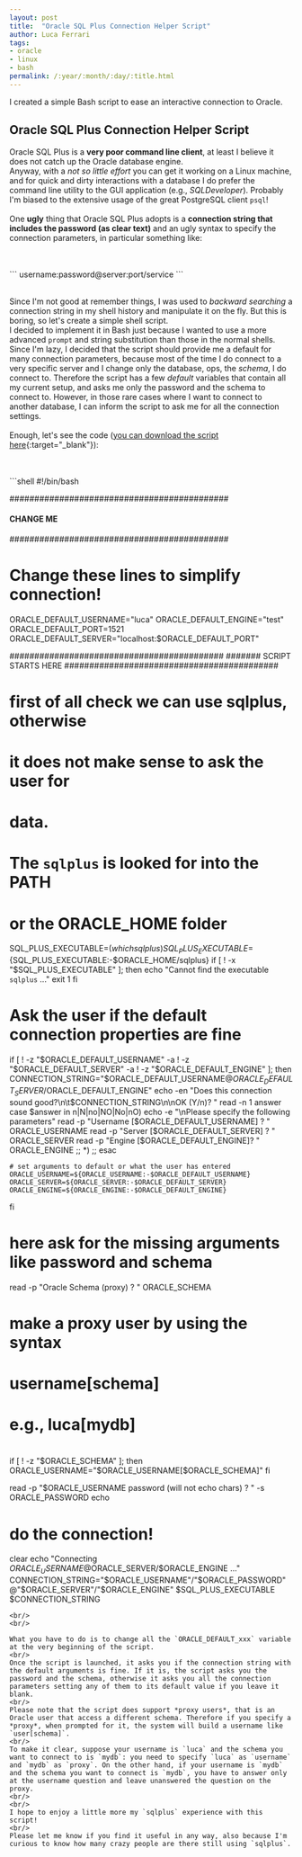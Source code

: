 ```yaml
---
layout: post
title:  "Oracle SQL Plus Connection Helper Script"
author: Luca Ferrari
tags:
- oracle
- linux
- bash
permalink: /:year/:month/:day/:title.html
---
```

I created a simple Bash script to ease an interactive connection to Oracle.

Oracle SQL Plus Connection Helper Script
--

Oracle SQL Plus is a **very poor command line client**, at least I believe it does not catch up the Oracle database engine.
<br/>
Anyway, with a *not so little effort* you can get it working on a Linux machine, and for quick and dirty interactions with a database I do prefer the command line utility to the GUI application (e.g., *SQLDeveloper*). Probably I'm biased to the extensive usage of the great PostgreSQL client `psql`!
<br/>
<br/>
One **ugly** thing that Oracle SQL Plus adopts is a **connection string that includes the password (as clear text)** and an ugly syntax to specify the connection parameters, in particular something like:

<br/>
<br/>
```
username:password@server:port/service
```
<br/>
<br/>

Since I'm not good at remember things, I was used to *backward searching* a connection string in my shell history and manipulate it on the fly. But this is boring, so let's create a simple shell script.
<br/>
I decided to implement it in Bash just because I wanted to use a more advanced `prompt` and string substitution than those in the normal shells.
<br/>
Since I'm lazy, I decided that the script should provide me a default for many connection parameters, because most of the time I do connect to a very specific server and I change only the database, ops, the *schema*, I do connect to. Therefore the script has a few *default* variables that contain all my current setup, and asks me only the password and the schema to connect to. However, in those rare cases where I want to connect to another database, I can inform the script to ask me for all the connection settings.
<br/>
<br/>
Enough, let's see the code ([you can download the script here](https://github.com/fluca1978/fluca1978-coding-bits/blob/master/sh/sqlplus.sh){:target="_blank"}):


<br/>
<br/>
```shell
#!/bin/bash

############################################
####   CHANGE ME
############################################
# Change these lines to simplify connection!

ORACLE_DEFAULT_USERNAME="luca"
ORACLE_DEFAULT_ENGINE="test"
ORACLE_DEFAULT_PORT=1521
ORACLE_DEFAULT_SERVER="localhost:$ORACLE_DEFAULT_PORT"


###########################################
#######    SCRIPT STARTS HERE
###########################################


# first of all check we can use sqlplus, otherwise
# it does not make sense to ask the user for
# data.
# The `sqlplus` is looked for into the PATH
# or the ORACLE_HOME folder
SQL_PLUS_EXECUTABLE=$(which sqlplus)
SQL_PLUS_EXECUTABLE=${SQL_PLUS_EXECUTABLE:-$ORACLE_HOME/sqlplus}
if [ ! -x "$SQL_PLUS_EXECUTABLE" ]; then
    echo "Cannot find the executable `sqlplus` ..."
    exit 1
fi


# Ask the user if the default connection properties are fine
if [ ! -z "$ORACLE_DEFAULT_USERNAME" -a ! -z "$ORACLE_DEFAULT_SERVER" -a ! -z "$ORACLE_DEFAULT_ENGINE" ]; then
    CONNECTION_STRING="$ORACLE_DEFAULT_USERNAME@$ORACLE_DEFAULT_SERVER/$ORACLE_DEFAULT_ENGINE"
    echo -en "Does this connection sound good?\n\t$CONNECTION_STRING\n\nOK (Y/n)? "
    read -n 1 answer
    case $answer in
        n|N|no|NO|No|nO)
            echo -e "\nPlease specify the following parameters"
            read -p "Username [$ORACLE_DEFAULT_USERNAME] ? " ORACLE_USERNAME
            read -p "Server [$ORACLE_DEFAULT_SERVER] ? "     ORACLE_SERVER
            read -p "Engine [$ORACLE_DEFAULT_ENGINE]? "      ORACLE_ENGINE
            ;;
        *)
            ;;
    esac

    # set arguments to default or what the user has entered
    ORACLE_USERNAME=${ORACLE_USERNAME:-$ORACLE_DEFAULT_USERNAME}
    ORACLE_SERVER=${ORACLE_SERVER:-$ORACLE_DEFAULT_SERVER}
    ORACLE_ENGINE=${ORACLE_ENGINE:-$ORACLE_DEFAULT_ENGINE}
fi

# here ask for the missing arguments like password and schema
read -p "Oracle Schema (proxy) ? " ORACLE_SCHEMA

# make a proxy user by using the syntax
# username[schema]
#
# e.g., luca[mydb]
#
if [ ! -z "$ORACLE_SCHEMA" ]; then
    ORACLE_USERNAME="$ORACLE_USERNAME[$ORACLE_SCHEMA]"
fi

read -p "$ORACLE_USERNAME password (will not echo chars) ? "    -s ORACLE_PASSWORD
echo



# do the connection!
clear
echo "Connecting $ORACLE_USERNAME@$ORACLE_SERVER/$ORACLE_ENGINE ..."
CONNECTION_STRING="$ORACLE_USERNAME"/"$ORACLE_PASSWORD"@"$ORACLE_SERVER"/"$ORACLE_ENGINE"
$SQL_PLUS_EXECUTABLE $CONNECTION_STRING
```
<br/>
<br/>

What you have to do is to change all the `ORACLE_DEFAULT_xxx` variable at the very beginning of the script.
<br/>
Once the script is launched, it asks you if the connection string with the default arguments is fine. If it is, the script asks you the password and the schema, otherwise it asks you all the connection parameters setting any of them to its default value if you leave it blank.
<br/>
Please note that the script does support *proxy users*, that is an Oracle user that access a different schema. Therefore if you specify a *proxy*, when prompted for it, the system will build a username like `user[schema]`.
<br/>
To make it clear, suppose your username is `luca` and the schema you want to connect to is `mydb`: you need to specify `luca` as `username` and `mydb` as `proxy`. On the other hand, if your username is `mydb` and the schema you want to connect is `mydb`, you have to answer only at the username question and leave unanswered the question on the proxy.
<br/>
<br/>
I hope to enjoy a little more my `sqlplus` experience with this script!
<br/>
Please let me know if you find it useful in any way, also because I'm curious to know how many crazy people are there still using `sqlplus`.
